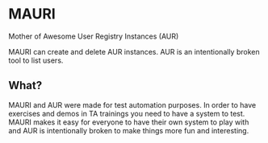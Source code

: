 # MAURI
Mother of Awesome User Registry Instances (AUR)

MAURI can create and delete AUR instances. AUR is an intentionally broken tool to list users.

## What?

MAURI and AUR were made for test automation purposes. In order to have exercises and demos in TA trainings you need to have a system to test. MAURI makes it easy for everyone to have their own system to play with and AUR is intentionally broken to make things more fun and interesting.
